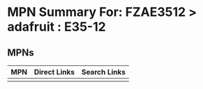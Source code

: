 



# MPN Summary For: FZAE3512 > adafruit : E35-12

## MPNs
  

|MPN|Direct Links|Search Links|
| :--- | :--- | :--- |
||||

